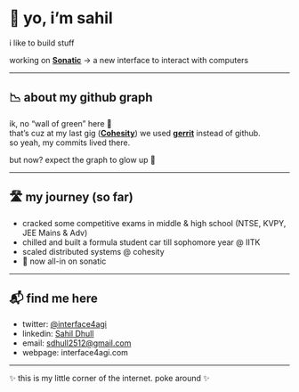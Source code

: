 # 👋 yo, i’m sahil

i like to build stuff

working on [**Sonatic**](https://www.sonatic.com) → a new interface to interact with computers

---

## 📉 about my github graph

ik, no “wall of green” here 👀  
that’s cuz at my last gig ([**Cohesity**](https://www.cohesity.com/)) we used **[gerrit](https://www.gerritcodereview.com/)** instead of github.  
so yeah, my commits lived there.  

but now? expect the graph to glow up 🌱  

---

## 🛣 my journey (so far)

- cracked some competitive exams in middle & high school (NTSE, KVPY, JEE Mains & Adv)
- chilled and built a formula student car till sophomore year @ IITK
- scaled distributed systems @ cohesity
- 🚀 now all-in on sonatic  

---

## 📬 find me here

- twitter: [@interface4agi](https://x.com/interface4AGI)  
- linkedin: [Sahil Dhull](https://www.linkedin.com/in/sahildhull-25/)  
- email: sdhull2512@gmail.com
- webpage: interface4agi.com

---

✨ this is my little corner of the internet. poke around ✨
